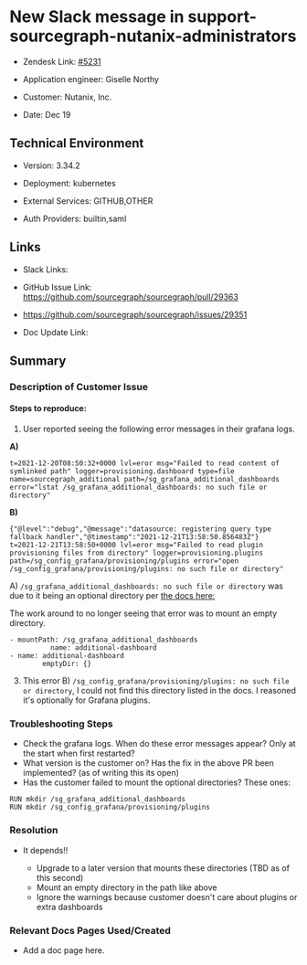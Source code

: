 

# New Slack message in support-sourcegraph-nutanix-administrators <!-- Ticket Title  Hint: include keywords to make it searchable -->



- Zendesk Link: [#5231](https://sourcegraph.zendesk.com/agent/tickets/5231)

- Application engineer: Giselle Northy

- Customer: Nutanix, Inc. <!-- Redact if this contains personally identifying information -->

- Date: Dec 19


<!-- Data populated from integration, speak to Ben Gordon or Michael Bali if not working -->

<!-- During Internal team trial, fill missing data manually (we are waiting for all data to sync) -->



## Technical Environment

- Version: 3.34.2​

- Deployment: kubernetes

- External Services: GITHUB,OTHER

- Auth Providers: builtin,saml





## Links
<!-- Data for application engineer manual entry -->
- Slack Links:

- GitHub Issue Link: https://github.com/sourcegraph/sourcegraph/pull/29363
- https://github.com/sourcegraph/sourcegraph/issues/29351

- Doc Update Link:



## Summary

### Description of Customer Issue

#### Steps to reproduce:

1. User reported seeing the following error messages in their grafana logs.

**A)**
```
t=2021-12-20T08:50:32+0000 lvl=eror msg="Failed to read content of symlinked path" logger=provisioning.dashboard type=file name=sourcegraph_additional path=/sg_grafana_additional_dashboards error="lstat /sg_grafana_additional_dashboards: no such file or directory"
```
**B)**
```
{"@level":"debug","@message":"datasource: registering query type fallback handler","@timestamp":"2021-12-21T13:58:50.856483Z"}
t=2021-12-21T13:58:50+0000 lvl=eror msg="Failed to read plugin provisioning files from directory" logger=provisioning.plugins path=/sg_config_grafana/provisioning/plugins error="open /sg_config_grafana/provisioning/plugins: no such file or directory"
```
A) `/sg_grafana_additional_dashboards: no such file or directory` was due to it being an optional directory per [the docs here:](https://docs.sourcegraph.com/admin/observability/metrics#grafana-configuration)

The work around to no longer seeing that error was to mount an empty directory.

```
- mountPath: /sg_grafana_additional_dashboards
          name: additional-dashboard
- name: additional-dashboard
        emptyDir: {}
```

3. This error B) `/sg_config_grafana/provisioning/plugins: no such file or directory`, I could not find this directory listed in the docs. I reasoned it's optionally for Grafana plugins.

### Troubleshooting Steps

* Check the grafana logs. When do these error messages appear? Only at the start when first restarted?
* What version is the customer on? Has the fix in the above PR been implemented? (as of writing this its open)
* Has the customer failed to mount the optional directories? These ones:

```
RUN mkdir /sg_grafana_additional_dashboards
RUN mkdir /sg_config_grafana/provisioning/plugins
```

### Resolution

* It depends!!

  * Upgrade to a later version that mounts these directories (TBD as of this second)
  * Mount an empty directory in the path like above
  * Ignore the warnings because customer doesn't care about plugins or extra dashboards

### Relevant Docs Pages Used/Created

* Add a doc page here.

<!-- Once complete, upload a copy to https://github.com/sourcegraph/support-tools-internal/tree/main/resolved-tickets as a .md file -->
<!-- Name the file 5231.md -->
